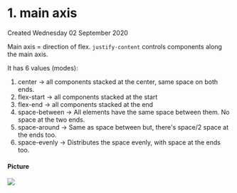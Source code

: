 # 1. main axis
Created Wednesday 02 September 2020

Main axis = direction of flex.
``justify-content`` controls components along the main axis.

It has 6 values (modes):

1. center → all components stacked at the center, same space on both ends.
2. flex-start → all components stacked at the start
3. flex-end → all components stacked at the end
4. space-between → All elements have the same space between them. No space at the two ends.
5. space-around → Same as space between but, there's space/2 space at the ends too.
6. space-evenly → Distributes the space evenly, with space at the ends too.


#### Picture
![](1_main_axis-image-1.png)

